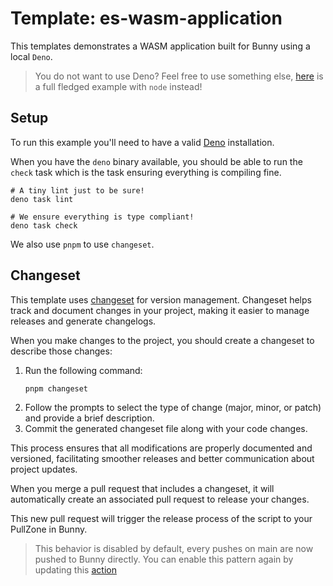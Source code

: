 # Template: es-wasm-application

This templates demonstrates a WASM application built for Bunny using a local `Deno`.

> You do not want to use Deno? Feel free to use something else, [here](https://bunny.net) is a full
> fledged example with `node` instead!

## Setup

To run this example you'll need to have a valid
[Deno](https://docs.deno.com/runtime/manual/getting_started/installation/) installation.

When you have the `deno` binary available, you should be able to run the `check`
task which is the task ensuring everything is compiling fine.

```
# A tiny lint just to be sure!
deno task lint

# We ensure everything is type compliant!
deno task check
```

We also use `pnpm` to use `changeset`.

## Changeset

This template uses [changeset](https://github.com/changesets/changesets) for 
version management. Changeset helps track and document changes in your project, 
making it easier to manage releases and generate changelogs.

When you make changes to the project, you should create a changeset to describe
those changes:

1. Run the following command:
   ```
   pnpm changeset
   ```
2. Follow the prompts to select the type of change (major, minor, or patch) and provide a brief description.
3. Commit the generated changeset file along with your code changes.

This process ensures that all modifications are properly documented and 
versioned, facilitating smoother releases and better communication about 
project updates.

When you merge a pull request that includes a changeset, it will automatically 
create an associated pull request to release your changes. 

This new pull request will trigger the release process of the script to your
PullZone in Bunny.


> This behavior is disabled by default, every pushes on main are now pushed to
> Bunny directly.
> You can enable this pattern again by updating this
> [action](./.github/workflows/on-merge.yml)
